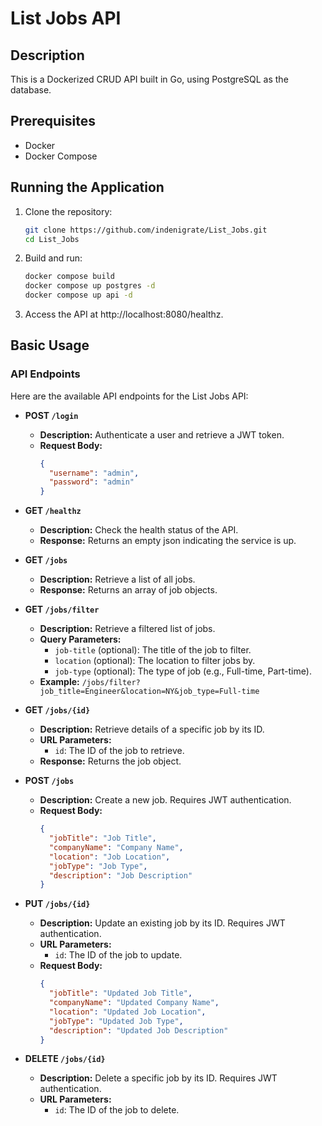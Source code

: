 # List Jobs API

## Description

This is a Dockerized CRUD API built in Go, using PostgreSQL as the database.

## Prerequisites

- Docker
- Docker Compose

## Running the Application

1. Clone the repository:

   ```bash
   git clone https://github.com/indenigrate/List_Jobs.git
   cd List_Jobs
2. Build and run:

   ```bash
   docker compose build
   docker compose up postgres -d
   docker compose up api -d

3. Access the API at http://localhost:8080/healthz.
## Basic Usage

### API Endpoints

Here are the available API endpoints for the List Jobs API:

- **POST `/login`**
  - **Description:** Authenticate a user and retrieve a JWT token.
  - **Request Body:** 
    ```json
    {
      "username": "admin",
      "password": "admin"
    }
    ```

- **GET `/healthz`**
  - **Description:** Check the health status of the API.
  - **Response:** Returns an empty json indicating the service is up.

- **GET `/jobs`**
  - **Description:** Retrieve a list of all jobs.
  - **Response:** Returns an array of job objects.

- **GET `/jobs/filter`**
  - **Description:** Retrieve a filtered list of jobs.
  - **Query Parameters:**
    - `job-title` (optional): The title of the job to filter.
    - `location` (optional): The location to filter jobs by.
    - `job-type` (optional): The type of job (e.g., Full-time, Part-time).
  - **Example:** `/jobs/filter?job_title=Engineer&location=NY&job_type=Full-time`

- **GET `/jobs/{id}`**
  - **Description:** Retrieve details of a specific job by its ID.
  - **URL Parameters:**
    - `id`: The ID of the job to retrieve.
  - **Response:** Returns the job object.

- **POST `/jobs`**
  - **Description:** Create a new job. Requires JWT authentication.
  - **Request Body:**
    ```json
    {
      "jobTitle": "Job Title",
      "companyName": "Company Name",
      "location": "Job Location",
      "jobType": "Job Type",
      "description": "Job Description"
    }
    ```

- **PUT `/jobs/{id}`**
  - **Description:** Update an existing job by its ID. Requires JWT authentication.
  - **URL Parameters:**
    - `id`: The ID of the job to update.
  - **Request Body:**
    ```json
    {
      "jobTitle": "Updated Job Title",
      "companyName": "Updated Company Name",
      "location": "Updated Job Location",
      "jobType": "Updated Job Type",
      "description": "Updated Job Description"
    }
    ```

- **DELETE `/jobs/{id}`**
  - **Description:** Delete a specific job by its ID. Requires JWT authentication.
  - **URL Parameters:**
    - `id`: The ID of the job to delete.




